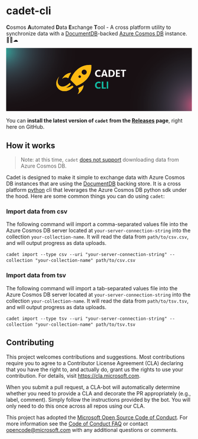 # cadet-cli

**C**osmos **A**utomated **D**ata **E**xchange **T**ool - A cross platform utility to synchronize data with a [DocumentDB](https://docs.microsoft.com/en-us/azure/cosmos-db/create-sql-api-dotnet)-backed [Azure Cosmos DB](https://azure.microsoft.com/en-us/services/cosmos-db/) instance. 👩‍🚀☁

![Cadet-cli branded logo of a rocketship](./.github/logo.png)

You can __install the latest version of `cadet` from the [Releases](https://github.com/Microsoft/cadet-cli/releases/latest) page__, right here on GitHub.

## How it works

> Note: at this time, `cadet` [does not support](https://github.com/Microsoft/cadet-cli/issues/1) downloading data from Azure Cosmos DB.

Cadet is designed to make it simple to exchange data with Azure Cosmos DB instances that are using the [DocumentDB](https://docs.microsoft.com/en-us/azure/cosmos-db/create-sql-api-dotnet) backing store. It is a cross platform [python](https://www.python.org/) cli that leverages the Azure Cosmos DB python sdk under the hood. Here are some common things you can do using `cadet`:

### Import data from csv

The following command will import a comma-separated values file into the Azure Cosmos DB server located at `your-server-connection-string` into the collection `your-collection-name`. It will read the data from `path/to/csv.csv`, and will output progress as data uploads. 

```
cadet import --type csv --uri "your-server-connection-string" --collection "your-collection-name" path/to/csv.csv
```

### Import data from tsv

The following command will import a tab-separated values file into the Azure Cosmos DB server located at `your-server-connection-string` into the collection `your-collection-name`. It will read the data from `path/to/tsv.tsv`, and will output progress as data uploads.

```
cadet import --type tsv --uri "your-server-connection-string" --collection "your-collection-name" path/to/tsv.tsv
```

## Contributing

This project welcomes contributions and suggestions.  Most contributions require you to agree to a
Contributor License Agreement (CLA) declaring that you have the right to, and actually do, grant us
the rights to use your contribution. For details, visit https://cla.microsoft.com.

When you submit a pull request, a CLA-bot will automatically determine whether you need to provide
a CLA and decorate the PR appropriately (e.g., label, comment). Simply follow the instructions
provided by the bot. You will only need to do this once across all repos using our CLA.

This project has adopted the [Microsoft Open Source Code of Conduct](https://opensource.microsoft.com/codeofconduct/).
For more information see the [Code of Conduct FAQ](https://opensource.microsoft.com/codeofconduct/faq/) or
contact [opencode@microsoft.com](mailto:opencode@microsoft.com) with any additional questions or comments.
